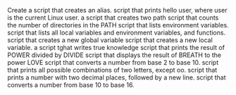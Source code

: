 Create a script that creates an alias.
 script that prints hello user, where user is the current Linux user.
a script that creates two path
script that counts the number of directories in the PATH
script that lists environment variables.
script that lists all local variables and environment variables, and functions.
script that creates a new global variable
script that creates a new local variable.
a script tghat writes true knowledge
script that prints the result of POWER divided by DIVIDE
script that displays the result of BREATH to the power LOVE
script that converts a number from base 2 to base 10.
script that prints all possible combinations of two letters, except oo.
 script that prints a number with two decimal places, followed by a new line.
script that converts a number from base 10 to base 16.
